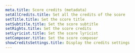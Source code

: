 ```yaml
---
meta.title: Score credits (metadata)
setAllCredits.title: Set all the credits of the score
setTitle.title: Set the score title
setSubtitle.title: Set the score subtitle
setRights.title: Set the score credits
setLyricist.title: Set the score lyricist
setComposer.title: Set the score composer
showCreditsSettings.title: Display the credits settings
---
```

